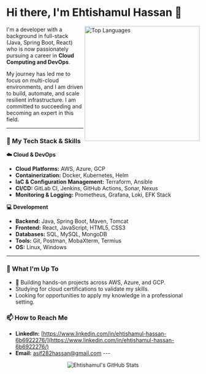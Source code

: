 # Hi there, I'm Ehtishamul Hassan 👋

<img align="right" width="300" src="https://github-readme-stats.vercel.app/api/top-langs/?username=ehtishamul-hassan&layout=compact&theme=dark" alt="Top Languages">

I'm a developer with a background in full-stack (Java, Spring Boot, React) who is now passionately pursuing a career in **Cloud Computing and DevOps**.

My journey has led me to focus on multi-cloud environments, and I am driven to build, automate, and scale resilient infrastructure. I am committed to succeeding and becoming an expert in this field.

---

### 🔧 My Tech Stack & Skills

**☁️ Cloud & DevOps**
* **Cloud Platforms:** AWS, Azure, GCP
* **Containerization:** Docker, Kubernetes, Helm
* **IaC & Configuration Management:** Terraform, Ansible 
* **CI/CD:** GitLab CI, Jenkins, GitHub Actions, Sonar, Nexus
* **Monitoring & Logging:** Prometheus, Grafana, Loki, EFK Stack

**💻 Development**
* **Backend:** Java, Spring Boot, Maven, Tomcat
* **Frontend:** React, JavaScript, HTML5, CSS3
* **Databases:** SQL, MySQL, MongoDB
* **Tools:** Git, Postman, MobaXterm, Termius
* **OS:** Linux, Windows

---

### 🌱 What I'm Up To

* 🚀 Building hands-on projects across AWS, Azure, and GCP.
* Studying for cloud certifications to validate my skills.
* Looking for opportunities to apply my knowledge in a professional setting.

### 📫 How to Reach Me

* **LinkedIn:** [https://www.linkedin.com/in/ehtishamul-hassan-6b6922276/](https://www.linkedin.com/in/ehtishamul-hassan-6b6922276/)
* **Email:** [asif282hassan@gmail.com](mailto:asif282hassan@gmail.com) ---

<p align="center">
  <img src="https://github-readme-stats.vercel.app/api?username=ehtishamul-hassan&show_icons=true&theme=dark&count_private=true" alt="Ehtishamul's GitHub Stats">
</p>
